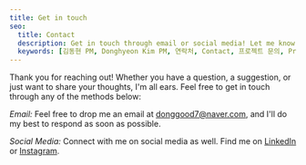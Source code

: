 ```yaml
---
title: Get in touch
seo:
  title: Contact
  description: Get in touch through email or social media! Let me know how I can help.
  keywords: [김동현 PM, Donghyeon Kim PM, 연락처, Contact, 프로젝트 문의, Project Inquiry, 포트폴리오 연락, Portfolio Contact]
---
```


Thank you for reaching out! Whether you have a question, a suggestion, or just want to share your thoughts, I'm all ears. Feel free to get in touch through any of the methods below:

_Email:_
Feel free to drop me an email at [donggood7@naver.com](mailto:example@example.com), and I'll do my best to respond as soon as possible.

_Social Media:_
Connect with me on social media as well. Find me on [LinkedIn](https://www.linkedin.com/in/dong-hyeon-kim-2ba75123a) or  [Instagram](https://www.instagram.com/cu_string/).
